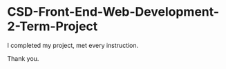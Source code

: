 # CSD-Front-End-Web-Development-2-Term-Project

I completed my project, met every instruction. 

Thank you. 
